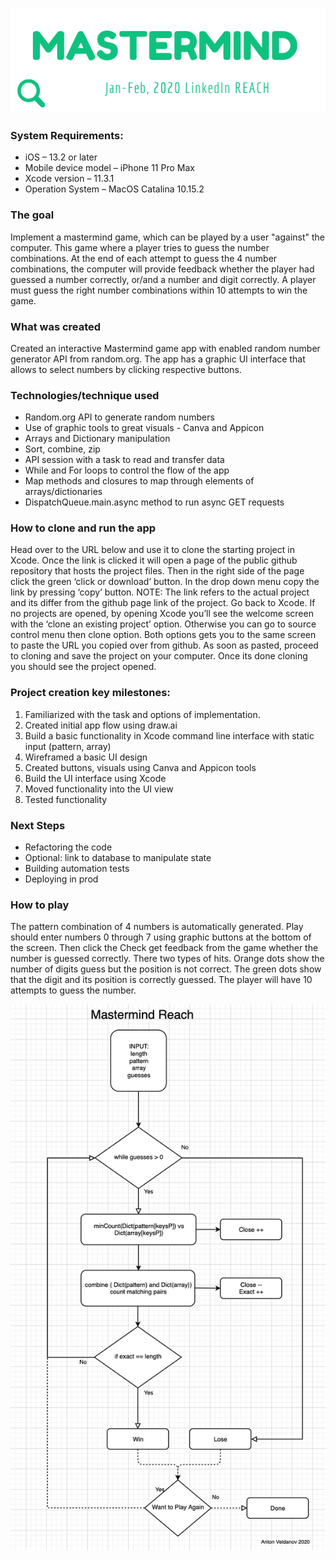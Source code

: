 

![](DOCUMENTATION/imagemast.png)



### System Requirements:
-    iOS – 13.2 or later
-    Mobile device model – iPhone 11 Pro Max
-    Xcode version – 11.3.1
-    Operation System – MacOS Catalina 10.15.2


### The goal

Implement a mastermind game, which can be played by a user "against" the computer.
This game where a player tries to guess the number combinations.
At the end of each attempt to guess the 4 number combinations, the computer will provide feedback whether the player had guessed a number correctly, or/and a number and digit correctly.
A player must guess the right number combinations within 10 attempts to win the game.


### What was created


Created an interactive Mastermind game app with enabled random number generator API from random.org. The app has a graphic UI interface that allows to select numbers by clicking respective buttons. 
 
### Technologies/technique used
-    Random.org API to generate random numbers
-    Use of graphic tools to great visuals - Canva and Appicon
-    Arrays and Dictionary manipulation
-    Sort, combine, zip
-    API session with a task to read and transfer data
-    While and For loops to control the flow of the app
-    Map methods and closures to map through elements of arrays/dictionaries
-    DispatchQueue.main.async method to run async GET requests


### How to clone and run the app

Head over to the URL below and use it to clone the starting project in Xcode.
Once the link is clicked it will open a page of the public github repository that hosts the project files.
Then in the right side of the page click the green ‘click or download’ button. In the drop down menu copy the link by pressing ‘copy’ button. NOTE: The link refers to the actual project and its differ from the github page link of the project. 
Go back to Xcode. If no projects are opened, by opening Xcode you’ll see the welcome screen with the ‘clone an existing project’ option. Otherwise you can go to source control menu then clone option. Both options gets you to the same screen to paste the URL you copied over from github. As soon as pasted, proceed to cloning and save the project on your computer. Once its done cloning you should see the project opened. 


### Project creation key milestones:

1.    Familiarized with the task and options of implementation. 
2.    Created initial app flow using draw.ai
3.    Build a basic functionality in Xcode command line interface with static input (pattern, array)
4.    Wireframed a basic UI design
5.    Created buttons, visuals using Canva and Appicon tools
6.    Build the UI interface using Xcode
7.    Moved functionality into the UI view
8.    Tested functionality


### Next Steps
-    Refactoring the code
-    Optional: link to database to manipulate state
-    Building automation tests
-    Deploying in prod


 
 


### How to play

The pattern combination of 4 numbers is automatically generated. Play should enter numbers 0 through 7 using graphic buttons at the bottom of the screen. Then click the Check get feedback from the game whether the number is guessed correctly. There two types of hits.
Orange dots show the number of digits guess but the position is not correct. The green dots show that the digit and its position is correctly guessed. The player will have 10 attempts to guess the number. 




![](DOCUMENTATION/MasterMindFlow.jpg)

